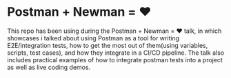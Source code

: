 # Postman + Newman  = ❤️

This repo has been using during the Postman + Newman = ❤️ talk, in which showcases i talked about using Postman as a tool for writing E2E/integration tests, how to get the most out of them(using variables, scripts, test cases), and how they integrate in a CI/CD pipeline. The talk also includes practical examples of how to integrate postman tests into a project as well as live coding demos.
